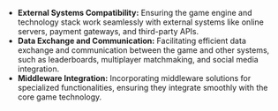 - **External Systems Compatibility:** Ensuring the game engine and technology stack work seamlessly with external systems like online servers, payment gateways, and third-party APIs.
- **Data Exchange and Communication:** Facilitating efficient data exchange and communication between the game and other systems, such as leaderboards, multiplayer matchmaking, and social media integration.
- **Middleware Integration:** Incorporating middleware solutions for specialized functionalities, ensuring they integrate smoothly with the core game technology.